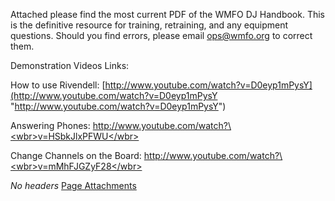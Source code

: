 Attached please find the most current PDF of the WMFO DJ Handbook. This is the definitive resource for training, retraining, and any equipment questions. Should you find errors, please email [ops@wmfo.org](mailto:ops@wmfo.org "mailto:ops@wmfo.org") to correct them.

Demonstration Videos Links:

How to use Rivendell: [http://www.youtube.com/watch?v=D0eyp1mPysY](http://www.youtube.com/watch?v=D0eyp1mPysY "http://www.youtube.com/watch?v=D0eyp1mPysY")

Answering Phones: [http://www.youtube.com/watch?\<wbr\>v=HSbkJlxPFWU\</wbr\>](http://www.youtube.com/watch?v=HSbkJlxPFWU "http://www.youtube.com/watch?v=HSbkJlxPFWU")

Change Channels on the Board: [http://www.youtube.com/watch?\<wbr\>v=mMhFJGZyF28\</wbr\>](http://www.youtube.com/watch?v=mMhFJGZyF28 "http://www.youtube.com/watch?v=mMhFJGZyF28")

*No headers*
[Page Attachments](https://wiki-files.wmfo.org/Staff_Info/DJ_Handbook)

